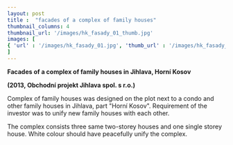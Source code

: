 ```yaml
---
layout: post
title :  "facades of a complex of family houses"
thumbnail_columns: 4
thumbnail_url: '/images/hk_fasady_01_thumb.jpg'
images: [
{ 'url' : '/images/hk_fasady_01.jpg', 'thumb_url' : '/images/hk_fasady_01_thumb.jpg', 'title' : 'facades of a complex of family houses' },{ 'url' : '/images/hk_fasady_02.jpg', 'thumb_url' : '/images/hk_fasady_02_thumb.jpg', 'title' : 'facades of a complex of family houses' },{ 'url' : '/images/hk_fasady_03.jpg', 'thumb_url' : '/images/hk_fasady_03_thumb.jpg', 'title' : 'facades of a complex of family houses' },{ 'url' : '/images/hk_fasady_04.jpg', 'thumb_url' : '/images/hk_fasady_04_thumb.jpg', 'title' : 'facades of a complex of family houses' },
]
---
```

<p><b>Facades of a complex of family houses in Jihlava, Horní Kosov</b></p>

<p><b>(2013, Obchodní projekt Jihlava spol. s r.o.)</b></p>

<p>Complex of family houses was designed on the plot next to a condo and other family houses in Jihlava, part "Horní Kosov". Requirement of the investor was to unify new family houses with each other.</p>

<p>The complex consists three same two-storey houses and one single storey house. White colour should have peacefully unify the complex.</p>

